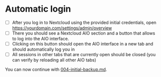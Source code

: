 # Automatic login

- [ ] After you log in to Nextcloud using the provided initial credentials, open https://yourdomain.com/settings/admin/overview
- [ ] There you should see a Nextcloud AIO section and a button that allows to log into the AIO interface.
- [ ] Clicking on this button should open the AIO interface in a new tab and should automatically log you in
- [ ] All sessions in other tabs that are currently open should be closed (you can verify by reloading all other AIO tabs)

You can now continue with [004-initial-backup.md](./004-initial-backup.md).